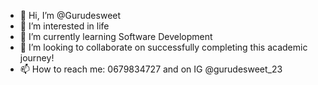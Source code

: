 - 👋 Hi, I’m @Gurudesweet
- 👀 I’m interested in life
- 🌱 I’m currently learning Software Development
- 💞️ I’m looking to collaborate on successfully completing this academic journey!
- 📫 How to reach me: 0679834727 and on IG @gurudesweet_23

<!---
Gurudesweet/Gurudesweet is a ✨ special ✨ repository because its `README.md` (this file) appears on your GitHub profile.
You can click the Preview link to take a look at your changes.
--->
